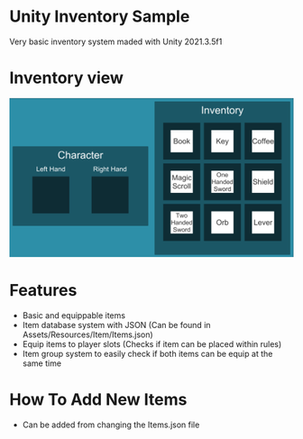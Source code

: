 # Unity Inventory Sample
Very basic inventory system maded with Unity 2021.3.5f1

# Inventory view
![](Images/Inventory.png)

# Features
- Basic and equippable items
- Item database system with JSON (Can be found in Assets/Resources/Item/Items.json)
- Equip items to player slots (Checks if item can be placed within rules)
- Item group system to easily check if both items can be equip at the same time

# How To Add New Items
- Can be added from changing the Items.json file
